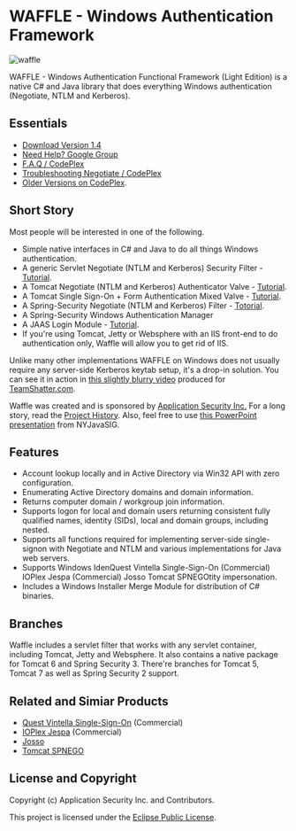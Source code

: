 WAFFLE - Windows Authentication Framework
=========================================

![waffle](https://github.com/dblock/waffle/raw/master/waffle.jpg)

WAFFLE - Windows Authentication Functional Framework (Light Edition) is a native C# and Java library that does everything Windows authentication (Negotiate, NTLM and Kerberos).

Essentials
----------

* [Download Version 1.4](https://github.com/downloads/dblock/waffle/Waffle.1.4.zip)
* [Need Help? Google Group](http://groups.google.com/group/waffle-users)
* [F.A.Q / CodePlex](http://waffle.codeplex.com/wikipage?title=Frequently%20Asked%20Questions&referringTitle=Documentation)
* [Troubleshooting Negotiate / CodePlex](http://waffle.codeplex.com/wikipage?title=Troubleshooting%20Negotiate&referringTitle=Documentation)
* [Older Versions on CodePlex](http://waffle.codeplex.com/).

Short Story
-----------

Most people will be interested in one of the following.

* Simple native interfaces in C# and Java to do all things Windows authentication.
* A generic Servlet Negotiate (NTLM and Kerberos) Security Filter - [Tutorial](http://code.dblock.org/ShowPost.aspx?id=106).
* A Tomcat Negotiate (NTLM and Kerberos) Authenticator Valve - [Tutorial](http://code.dblock.org/ShowPost.aspx?id=103).
* A Tomcat Single Sign-On + Form Authentication Mixed Valve - [Tutorial](http://code.dblock.org/ShowPost.aspx?id=107).
* A Spring-Security Negotiate (NTLM and Kerberos) Filter - [Totorial](http://code.dblock.org/ShowPost.aspx?id=114).
* A Spring-Security Windows Authentication Manager
* A JAAS Login Module - [Tutorial](http://code.dblock.org/ShowPost.aspx?id=105).
* If you're using Tomcat, Jetty or Websphere with an IIS front-end to do authentication only, Waffle will allow you to get rid of IIS.

Unlike many other implementations WAFFLE on Windows does not usually require any server-side Kerberos keytab setup, it's a drop-in solution. You can see it in action in [this slightly blurry video](http://www.youtube.com/watch?v=LmTwbOh0hBU) produced for [TeamShatter.com](http://www.teamshatter.com/topics/general/team-shatter-exclusive/securing-java-applications-with-smart-cards-and-single-sign-on/). 

Waffle was created and is sponsored by [Application Security Inc.](http://www.appsecinc.com/) For a long story, read the [Project History](https://github.com/dblock/waffle/blob/master/HISTORY.md). Also, feel free to use [this PowerPoint presentation](http://www.slideshare.net/dblockdotorg/waffle-at-nycjavasig) from NYJavaSIG.

Features
--------

* Account lookup locally and in Active Directory via Win32 API with zero configuration.
* Enumerating Active Directory domains and domain information.
* Returns computer domain / workgroup join information.
* Supports logon for local and domain users returning consistent fully qualified names, identity (SIDs), local and domain groups, including nested.
* Supports all functions required for implementing server-side single-signon with Negotiate and NTLM and various implementations for Java web servers.
* Supports Windows IdenQuest Vintella Single-Sign-On (Commercial)
IOPlex Jespa (Commercial)
Josso
Tomcat SPNEGOtity impersonation.
* Includes a Windows Installer Merge Module for distribution of C# binaries.

Branches
--------

Waffle includes a servlet filter that works with any servlet container, including Tomcat, Jetty and Websphere. It also contains a native package for Tomcat 6 and Spring Security 3. There're branches for Tomcat 5, Tomcat 7 as well as Spring Security 2 support.

Related and Simiar Products
---------------------------

* [Quest Vintella Single-Sign-On](http://www.quest.com/single-sign-on-for-java/) (Commercial)
* [IOPlex Jespa](http://www.ioplex.com/) (Commercial)
* [Josso](http://www.josso.org/confluence/display/JOSSO1/JOSSO+-+Java+Open+Single+Sign-On+Project+Home)
* [Tomcat SPNEGO](http://tomcatspnego.codeplex.com/)

License and Copyright
---------------------

Copyright (c) Application Security Inc. and Contributors.

This project is licensed under the [Eclipse Public License](https://github.com/dblock/waffle/blob/master/LICENSE).

